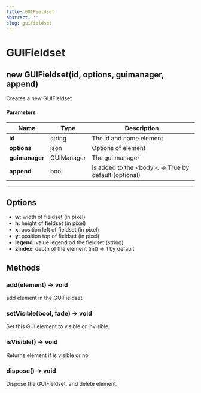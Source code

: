 ```yaml
---
title: GUIFieldset
abstract: ''
slug: guifieldset
---
```

# GUIFieldset

## new GUIFieldset(id, options, guimanager, append)
Creates a new GUIFieldset

#### Parameters
Name | Type | Description
---|---|---
**id** | string | The id and name element
**options** | json | Options of element
**guimanager** | GUIManager | The gui manager
**append** | bool | is added to the &lt;body&gt;. =&gt; True by default (optional)
---

## Options

* **w**: width of fieldset (in pixel)
* **h**: height of fieldset (in pixel)
* **x**: position left of fieldset (in pixel)
* **y**: position top of fieldset (in pixel)
* **legend**: value legend od the fieldset (string)
* **zIndex**: depth of the element (int) =&gt; 1 by default

## Methods

### add(element) → void
add element in the GUIFieldset

### setVisible(bool, fade) → void
Set this GUI element to visible or invisible

### isVisible() → void
Returns element if is visible or no

### dispose() → void
Dispose the GUIFieldset, and delete element.
